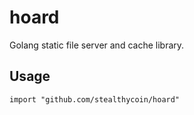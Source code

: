 # hoard
Golang static file server and cache library.


## Usage
```
import "github.com/stealthycoin/hoard"
```